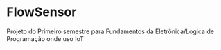 # FlowSensor
Projeto do Primeiro semestre para Fundamentos da Eletrônica/Logica de Programação onde uso IoT
